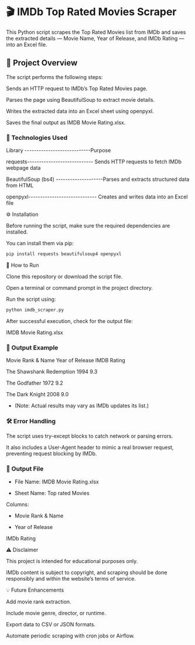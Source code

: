 # 🎬 IMDb Top Rated Movies Scraper

This Python script scrapes the Top Rated Movies list from IMDb and saves the extracted details — Movie Name, Year of Release, and IMDb Rating — into an Excel file.

## 📘 Project Overview

The script performs the following steps:

Sends an HTTP request to IMDb’s Top Rated Movies page.

Parses the page using BeautifulSoup to extract movie details.

Writes the extracted data into an Excel sheet using openpyxl.

Saves the final output as IMDB Movie Rating.xlsx.

### 🧠 Technologies Used

Library	----------------------------Purpose

requests----------------------------	Sends HTTP requests to fetch IMDb webpage data

BeautifulSoup (bs4)	--------------------Parses and extracts structured data from HTML

openpyxl-----------------------------	Creates and writes data into an Excel file

⚙️ Installation

Before running the script, make sure the required dependencies are installed.

You can install them via pip:
```bash
pip install requests beautifulsoup4 openpyxl
```

🚀 How to Run

Clone this repository or download the script file.

Open a terminal or command prompt in the project directory.

Run the script using:
```bash
python imdb_scraper.py
```

After successful execution, check for the output file:

IMDB Movie Rating.xlsx

### 📂 Output Example

Movie Rank & Name	Year of Release	IMDB Rating

The Shawshank Redemption	1994	9.3

The Godfather	1972	9.2

The Dark Knight	2008	9.0

- (Note: Actual results may vary as IMDb updates its list.)

### 🛠️ Error Handling

The script uses try-except blocks to catch network or parsing errors.

It also includes a User-Agent header to mimic a real browser request, preventing request blocking by IMDb.

### 📄 Output File

- File Name: IMDB Movie Rating.xlsx

- Sheet Name: Top rated Movies

Columns:

- Movie Rank & Name

- Year of Release

IMDb Rating

⚠️ Disclaimer

This project is intended for educational purposes only.

IMDb content is subject to copyright, and scraping should be done responsibly and within the website’s terms of service.

💡 Future Enhancements

Add movie rank extraction.

Include movie genre, director, or runtime.

Export data to CSV or JSON formats.

Automate periodic scraping with cron jobs or Airflow.
